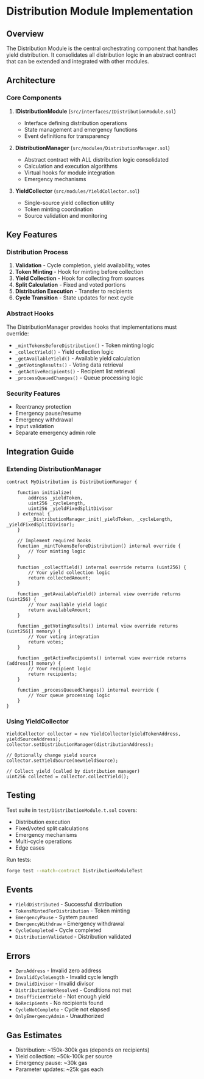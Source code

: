 # Distribution Module Implementation

## Overview

The Distribution Module is the central orchestrating component that handles yield distribution. It consolidates all distribution logic in an abstract contract that can be extended and integrated with other modules.

## Architecture

### Core Components

1. **IDistributionModule** (`src/interfaces/IDistributionModule.sol`)
   - Interface defining distribution operations
   - State management and emergency functions
   - Event definitions for transparency

2. **DistributionManager** (`src/modules/DistributionManager.sol`)
   - Abstract contract with ALL distribution logic consolidated
   - Calculation and execution algorithms
   - Virtual hooks for module integration
   - Emergency mechanisms

3. **YieldCollector** (`src/modules/YieldCollector.sol`)
   - Single-source yield collection utility
   - Token minting coordination
   - Source validation and monitoring

## Key Features

### Distribution Process
1. **Validation** - Cycle completion, yield availability, votes
2. **Token Minting** - Hook for minting before collection  
3. **Yield Collection** - Hook for collecting from sources
4. **Split Calculation** - Fixed and voted portions
5. **Distribution Execution** - Transfer to recipients
6. **Cycle Transition** - State updates for next cycle

### Abstract Hooks
The DistributionManager provides hooks that implementations must override:
- `_mintTokensBeforeDistribution()` - Token minting logic
- `_collectYield()` - Yield collection logic
- `_getAvailableYield()` - Available yield calculation
- `_getVotingResults()` - Voting data retrieval
- `_getActiveRecipients()` - Recipient list retrieval
- `_processQueuedChanges()` - Queue processing logic

### Security Features
- Reentrancy protection
- Emergency pause/resume
- Emergency withdrawal
- Input validation
- Separate emergency admin role

## Integration Guide

### Extending DistributionManager

```solidity
contract MyDistribution is DistributionManager {
    
    function initialize(
        address _yieldToken,
        uint256 _cycleLength,
        uint256 _yieldFixedSplitDivisor
    ) external {
        __DistributionManager_init(_yieldToken, _cycleLength, _yieldFixedSplitDivisor);
    }

    // Implement required hooks
    function _mintTokensBeforeDistribution() internal override {
        // Your minting logic
    }

    function _collectYield() internal override returns (uint256) {
        // Your yield collection logic
        return collectedAmount;
    }

    function _getAvailableYield() internal view override returns (uint256) {
        // Your available yield logic
        return availableAmount;
    }

    function _getVotingResults() internal view override returns (uint256[] memory) {
        // Your voting integration
        return votes;
    }

    function _getActiveRecipients() internal view override returns (address[] memory) {
        // Your recipient logic
        return recipients;
    }

    function _processQueuedChanges() internal override {
        // Your queue processing logic
    }
}
```

### Using YieldCollector

```solidity
YieldCollector collector = new YieldCollector(yieldTokenAddress, yieldSourceAddress);
collector.setDistributionManager(distributionAddress);

// Optionally change yield source
collector.setYieldSource(newYieldSource);

// Collect yield (called by distribution manager)
uint256 collected = collector.collectYield();
```

## Testing

Test suite in `test/DistributionModule.t.sol` covers:
- Distribution execution
- Fixed/voted split calculations
- Emergency mechanisms
- Multi-cycle operations
- Edge cases

Run tests:
```bash
forge test --match-contract DistributionModuleTest
```

## Events

- `YieldDistributed` - Successful distribution
- `TokensMintedForDistribution` - Token minting
- `EmergencyPause` - System paused
- `EmergencyWithdraw` - Emergency withdrawal
- `CycleCompleted` - Cycle completed
- `DistributionValidated` - Distribution validated

## Errors

- `ZeroAddress` - Invalid zero address
- `InvalidCycleLength` - Invalid cycle length
- `InvalidDivisor` - Invalid divisor
- `DistributionNotResolved` - Conditions not met
- `InsufficientYield` - Not enough yield
- `NoRecipients` - No recipients found
- `CycleNotComplete` - Cycle not elapsed
- `OnlyEmergencyAdmin` - Unauthorized

## Gas Estimates

- Distribution: ~150k-300k gas (depends on recipients)
- Yield collection: ~50k-100k per source
- Emergency pause: ~30k gas
- Parameter updates: ~25k gas each